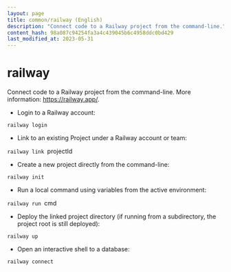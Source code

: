 ```yaml
---
layout: page
title: common/railway (English)
description: "Connect code to a Railway project from the command-line."
content_hash: 98a087c94254fa3a4c439045b6c4958ddc0bd429
last_modified_at: 2023-05-31
---
```

# railway

Connect code to a Railway project from the command-line.
More information: <https://railway.app/>.

- Login to a Railway account:

`railway login`

- Link to an existing Project under a Railway account or team:

`railway link `<span class="tldr-var badge badge-pill bg-dark-lm bg-white-dm text-white-lm text-dark-dm font-weight-bold">projectId</span>

- Create a new project directly from the command-line:

`railway init`

- Run a local command using variables from the active environment:

`railway run `<span class="tldr-var badge badge-pill bg-dark-lm bg-white-dm text-white-lm text-dark-dm font-weight-bold">cmd</span>

- Deploy the linked project directory (if running from a subdirectory, the project root is still deployed):

`railway up`

- Open an interactive shell to a database:

`railway connect`
